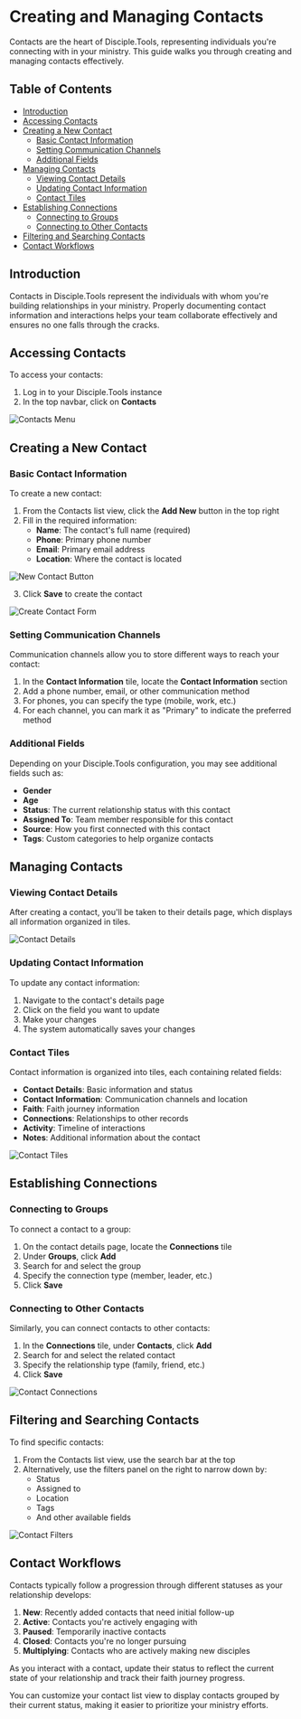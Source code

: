 # Creating and Managing Contacts

Contacts are the heart of Disciple.Tools, representing individuals you're connecting with in your ministry. This guide walks you through creating and managing contacts effectively.

## Table of Contents
- [Introduction](#introduction)
- [Accessing Contacts](#accessing-contacts)
- [Creating a New Contact](#creating-a-new-contact)
  - [Basic Contact Information](#basic-contact-information)
  - [Setting Communication Channels](#setting-communication-channels)
  - [Additional Fields](#additional-fields)
- [Managing Contacts](#managing-contacts)
  - [Viewing Contact Details](#viewing-contact-details)
  - [Updating Contact Information](#updating-contact-information)
  - [Contact Tiles](#contact-tiles)
- [Establishing Connections](#establishing-connections)
  - [Connecting to Groups](#connecting-to-groups)
  - [Connecting to Other Contacts](#connecting-to-other-contacts)
- [Filtering and Searching Contacts](#filtering-and-searching-contacts)
- [Contact Workflows](#contact-workflows)

## Introduction

Contacts in Disciple.Tools represent the individuals with whom you're building relationships in your ministry. Properly documenting contact information and interactions helps your team collaborate effectively and ensures no one falls through the cracks.

## Accessing Contacts

To access your contacts:

1. Log in to your Disciple.Tools instance
2. In the top navbar, click on **Contacts**

![Contacts Menu](../img/contacts/contacts-menu.png)

## Creating a New Contact

### Basic Contact Information

To create a new contact:

1. From the Contacts list view, click the **Add New** button in the top right
2. Fill in the required information:
   - **Name**: The contact's full name (required)
   - **Phone**: Primary phone number
   - **Email**: Primary email address
   - **Location**: Where the contact is located

![New Contact Button](../img/contacts/new-contact-button.png)

3. Click **Save** to create the contact

![Create Contact Form](../img/contacts/create-contact-form.png)

### Setting Communication Channels

Communication channels allow you to store different ways to reach your contact:

1. In the **Contact Information** tile, locate the **Contact Information** section
2. Add a phone number, email, or other communication method
3. For phones, you can specify the type (mobile, work, etc.)
4. For each channel, you can mark it as "Primary" to indicate the preferred method

### Additional Fields

Depending on your Disciple.Tools configuration, you may see additional fields such as:

- **Gender**
- **Age**
- **Status**: The current relationship status with this contact
- **Assigned To**: Team member responsible for this contact
- **Source**: How you first connected with this contact
- **Tags**: Custom categories to help organize contacts

## Managing Contacts

### Viewing Contact Details

After creating a contact, you'll be taken to their details page, which displays all information organized in tiles.

![Contact Details](../img/contacts/contact-details.png)

### Updating Contact Information

To update any contact information:

1. Navigate to the contact's details page
2. Click on the field you want to update
3. Make your changes
4. The system automatically saves your changes

### Contact Tiles

Contact information is organized into tiles, each containing related fields:

- **Contact Details**: Basic information and status
- **Contact Information**: Communication channels and location
- **Faith**: Faith journey information
- **Connections**: Relationships to other records
- **Activity**: Timeline of interactions
- **Notes**: Additional information about the contact

![Contact Tiles](../img/contacts/contact-tiles.png)

## Establishing Connections

### Connecting to Groups

To connect a contact to a group:

1. On the contact details page, locate the **Connections** tile
2. Under **Groups**, click **Add**
3. Search for and select the group
4. Specify the connection type (member, leader, etc.)
5. Click **Save**

### Connecting to Other Contacts

Similarly, you can connect contacts to other contacts:

1. In the **Connections** tile, under **Contacts**, click **Add**
2. Search for and select the related contact
3. Specify the relationship type (family, friend, etc.)
4. Click **Save**

![Contact Connections](../img/contacts/contact-connections.png)

## Filtering and Searching Contacts

To find specific contacts:

1. From the Contacts list view, use the search bar at the top
2. Alternatively, use the filters panel on the right to narrow down by:
   - Status
   - Assigned to
   - Location
   - Tags
   - And other available fields

![Contact Filters](../img/contacts/contact-filters.png)

## Contact Workflows

Contacts typically follow a progression through different statuses as your relationship develops:

1. **New**: Recently added contacts that need initial follow-up
2. **Active**: Contacts you're actively engaging with
3. **Paused**: Temporarily inactive contacts
4. **Closed**: Contacts you're no longer pursuing
5. **Multiplying**: Contacts who are actively making new disciples

As you interact with a contact, update their status to reflect the current state of your relationship and track their faith journey progress.

You can customize your contact list view to display contacts grouped by their current status, making it easier to prioritize your ministry efforts. 
